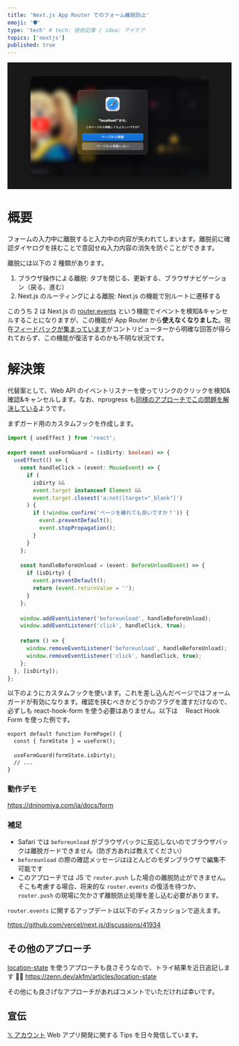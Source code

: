 ```yaml
---
title: 'Next.js App Router でのフォーム離脱防止'
emoji: '🛡️'
type: 'tech' # tech: 技術記事 / idea: アイデア
topics: ['nextjs']
published: true
---
```


![](/images/form-guard.png)

# 概要

フォームの入力中に離脱すると入力中の内容が失われてしまいます。離脱前に確認ダイヤログを挟むことで意図せぬ入力内容の消失を防ぐことができます。

離脱には以下の 2 種類があります。

1. ブラウザ操作による離脱: タブを閉じる、更新する、ブラウザナビゲーション（戻る、進む）
2. Next.js のルーティングによる離脱: Next.js の機能で別ルートに遷移する

このうち 2 は Next.js の [router.events](https://nextjs.org/docs/pages/api-reference/functions/use-router#routerevents) という機能でイベントを検知&キャンセルすることになりますが、この機能が App Router から**使えなくなりました**。現在[フィードバックが集まっています](https://github.com/vercel/next.js/discussions/41934)がコントリビューターから明確な回答が得られておらず、この機能が復活するのかも不明な状況です。

# 解決策

代替案として、Web API のイベントリスナーを使ってリンクのクリックを検知&確認&キャンセルします。なお、nprogress も[同様のアプローチでこの問題を解決している](https://github.com/vercel/next.js/discussions/41934#discussioncomment-7831337)ようです。

まずガード用のカスタムフックを作成します。

```ts
import { useEffect } from 'react';

export const useFormGuard = (isDirty: boolean) => {
  useEffect(() => {
    const handleClick = (event: MouseEvent) => {
      if (
        isDirty &&
        event.target instanceof Element &&
        event.target.closest('a:not([target="_blank"]')
      ) {
        if (!window.confirm('ページを離れても良いですか？')) {
          event.preventDefault();
          event.stopPropagation();
        }
      }
    };

    const handleBeforeUnload = (event: BeforeUnloadEvent) => {
      if (isDirty) {
        event.preventDefault();
        return (event.returnValue = '');
      }
    };

    window.addEventListener('beforeunload', handleBeforeUnload);
    window.addEventListener('click', handleClick, true);

    return () => {
      window.removeEventListener('beforeunload', handleBeforeUnload);
      window.removeEventListener('click', handleClick, true);
    };
  }, [isDirty]);
};
```

以下のようにカスタムフックを使います。これを差し込んだページではフォームガードが有効になります。確認を挟むべきかどうかのフラグを渡すだけなので、 必ずしも react-hook-form を使う必要はありません。以下は　 React Hook Form を使った例です。

```tsx
export default function FormPage() {
  const { formState } = useForm();

  useFormGuard(formState.isDirty);
  // ...
}
```

### 動作デモ

https://dninomiya.com/ja/docs/form

### 補足

- Safari では `beforeunload` がブラウザバックに反応しないのでブラウザバックは離脱ガードできません（防ぎ方あれば教えてください）
- `beforeunload` の際の確認メッセージはほとんどのモダンブラウザで編集不可能です
- このアプローチでは JS で `router.push` した場合の離脱防止ができません。そこも考慮する場合、将来的な `router.events` の復活を待つか、 `router.push` の現場に欠かさず離脱防止処理を差し込む必要があります。

`router.events` に関するアップデートは以下のディスカッションで追えます。

https://github.com/vercel/next.js/discussions/41934

## その他のアプローチ

[location-state](https://github.com/recruit-tech/location-state) を使うアプローチも良さそうなので、トライ結果を近日追記します ✍🏻
https://zenn.dev/akfm/articles/location-state

その他にも良さげなアプローチがあればコメントでいただければ幸いです。

## 宣伝

[𝕏 アカウント](https://twitter.com/d151005)
Web アプリ開発に関する Tips を日々発信しています。
